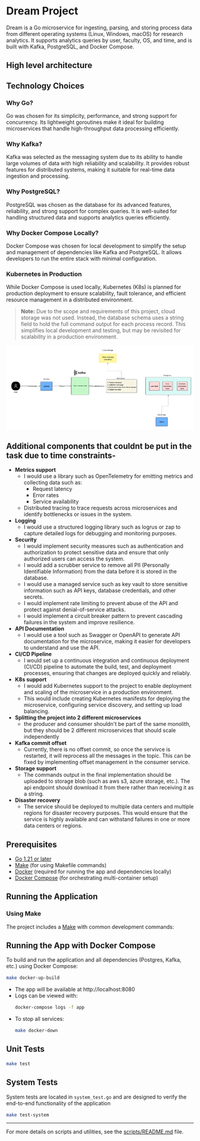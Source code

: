 # Dream Project

Dream is a Go microservice for ingesting, parsing, and storing process data from different operating systems (Linux, Windows, macOS) for research analytics. It supports analytics queries by user, faculty, OS, and time, and is built with Kafka, PostgreSQL, and Docker Compose.


## High level architecture

## Technology Choices

### Why Go?
Go was chosen for its simplicity, performance, and strong support for concurrency. Its lightweight goroutines make it ideal for building microservices that handle high-throughput data processing efficiently.

### Why Kafka?
Kafka was selected as the messaging system due to its ability to handle large volumes of data with high reliability and scalability. It provides robust features for distributed systems, making it suitable for real-time data ingestion and processing.

### Why PostgreSQL?
PostgreSQL was chosen as the database for its advanced features, reliability, and strong support for complex queries. It is well-suited for handling structured data and supports analytics queries efficiently.

### Why Docker Compose Locally?
Docker Compose was chosen for local development to simplify the setup and management of dependencies like Kafka and PostgreSQL. It allows developers to run the entire stack with minimal configuration.

### Kubernetes in Production
While Docker Compose is used locally, Kubernetes (K8s) is planned for production deployment to ensure scalability, fault tolerance, and efficient resource management in a distributed environment.

> **Note:** Due to the scope and requirements of this project, cloud storage was not used. Instead, the database schema uses a string field to hold the full command output for each process record. This simplifies local development and testing, but may be revisited for scalability in a production environment.

![Image description](img/Arch.png)
## Additional components that couldnt be put in the task due to time constraints-
- **Metrics support** 
  - I would use a library such as OpenTelemetry for emitting metrics and collecting data such as:
    - Request latency
    - Error rates
    - Service availability
  - Distributed tracing to trace requests across microservices and identify bottlenecks or issues in the system.
- **Logging** 
  - I would use a structured logging library such as logrus or zap to capture detailed logs for debugging and monitoring purposes.
- **Security** 
  - I would implement security measures such as authentication and authorization to protect sensitive data and ensure that only authorized users can access the system.
  - I would add a scrubber service to remove all PII (Personally Identifiable Information) from the data before it is stored in the database.
  - I would use a managed service such as key vault to store sensitive information such as API keys, database credentials, and other secrets.
  - I would implement rate limiting to prevent abuse of the API and protect against denial-of-service attacks.
  - I would implement a circuit breaker pattern to prevent cascading failures in the system and improve resilience.
- **API Documentation** 
  - I would use a tool such as Swagger or OpenAPI to generate API documentation for the microservice, making it easier for developers to understand and use the API.
- **CI/CD Pipeline** 
  - I would set up a continuous integration and continuous deployment (CI/CD) pipeline to automate the build, test, and deployment processes, ensuring that changes are deployed quickly and reliably.
- **K8s support** 
  - I would add Kubernetes support to the project to enable deployment and scaling of the microservice in a production environment.
  - This would include creating Kubernetes manifests for deploying the microservice, configuring service discovery, and setting up load balancing.
- **Splitting the project into 2 different microservices**
  - the producer and consumer shouldn't be part of the same monolith, but they should be 2 different microservices that should scale independently
- **Kafka commit offset**
   - Currently, there is no offset commit, so once the servivce is restarted, it will reprocess all the messages in the topic. This can be fixed by implementing offset management in the consumer service.
- **Storage support** 
   - The commands output in the final implementation should be uploaded to storage blob (such as aws s3, azure storage, etc.). The api endpoint should download it from there rather than receiving it as a string. 
- **Disaster recovery**
   - The service should be deployed to multiple data centers and multiple regions for disaster recovery purposes. This would ensure that the service is highly available and can withstand failures in one or more data centers or regions.


## Prerequisites

- [Go 1.21 or later](https://go.dev/doc/install)
- [Make](./Makefile) (for using Makefile commands)
- [Docker](https://www.docker.com/get-started) (required for running the app and dependencies locally)
- [Docker Compose](https://docs.docker.com/compose/) (for orchestrating multi-container setup)

## Running the Application

### Using Make

The project includes a [Make](./Makefile) with common development commands:


## Running the App with Docker Compose

To build and run the application and all dependencies (Postgres, Kafka, etc.) using Docker Compose:

```sh
make docker-up-build
```

- The app will be available at http://localhost:8080
- Logs can be viewed with:
  ```sh
  docker-compose logs -f app
  ```
- To stop all services:
  ```sh
  make docker-down
  ```

## Unit Tests
  ```sh
  make test
  ```
## System Tests

System tests are located in `system_test.go` and are designed to verify the end-to-end functionality of the application
  ```sh
  make test-system
  ```

---

For more details on scripts and utilities, see the [scripts/README.md](scripts/README.md) file. 